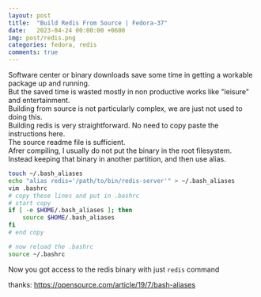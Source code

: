 ```yaml
---
layout: post
title:  "Build Redis From Source | Fedora-37"
date:   2023-04-24 00:00:00 +0600
img: post/redis.png
categories: fedora, redis
comments: true
---
```


Software center or binary downloads save some time in getting a workable package up and running.
<br>
But the saved time is wasted mostly in non productive works like "leisure" and entertainment.
<br>
Building from source is not particularly complex, we are just not used to doing this.
<br>
Building redis is very straightforward. No need to copy paste the instructions here.
<br>
The source readme file is sufficient.
<br>
Afrer compiling, I usually do not put the binary in the root filesystem.
<br>
Instead keeping that binary in another partition, and then use alias.
<br>
```bash
touch ~/.bash_aliases
echo "alias redis='/path/to/bin/redis-server'" > ~/.bash_aliases
vim .bashrc
# copy these lines and put in .bashrc
# start copy
if [ -e $HOME/.bash_aliases ]; then
    source $HOME/.bash_aliases
fi
# end copy

# now reload the .bashrc
source ~/.bashrc
```
Now you got access to the redis binary with just `redis` command

thanks: https://opensource.com/article/19/7/bash-aliases

